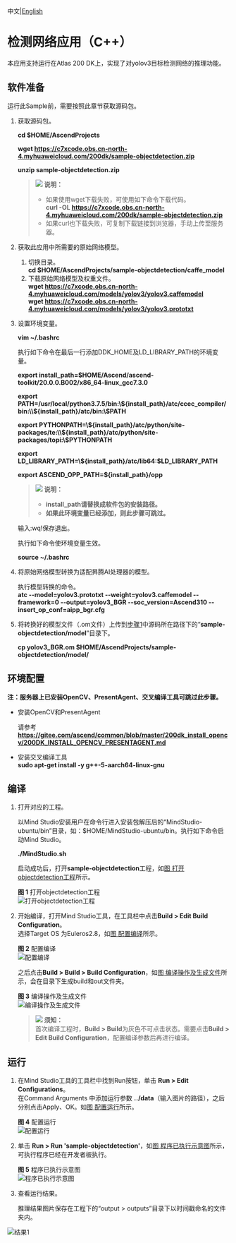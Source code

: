 中文|[English](Readme_EN.md)

#  检测网络应用（C++）<a name="ZH-CN_TOPIC_0219122211"></a>
本应用支持运行在Atlas 200 DK上，实现了对yolov3目标检测网络的推理功能。 

## 软件准备<a name="zh-cn_topic_0219108795_section181111827718"></a>

运行此Sample前，需要按照此章节获取源码包。

1.  <a name="zh-cn_topic_0228757084_section8534138124114"></a>获取源码包。

    **cd $HOME/AscendProjects**  

    **wget https://c7xcode.obs.cn-north-4.myhuaweicloud.com/200dk/sample-objectdetection.zip** 
              
    **unzip sample-objectdetection.zip**  
    
    >![](public_sys-resources/icon-note.gif) **说明：**   
    >- 如果使用wget下载失败，可使用如下命令下载代码。  
    **curl -OL https://c7xcode.obs.cn-north-4.myhuaweicloud.com/200dk/sample-objectdetection.zip** 
    >- 如果curl也下载失败，可复制下载链接到浏览器，手动上传至服务器。
    
2.  <a name="zh-cn_topic_0219108795_li2074865610364"></a>获取此应用中所需要的原始网络模型。    
    1.  切换目录。  
        **cd $HOME/AscendProjects/sample-objectdetection/caffe_model**     
    2.  下载原始网络模型及权重文件。  
        **wget https://c7xcode.obs.cn-north-4.myhuaweicloud.com/models/yolov3/yolov3.caffemodel**  
        **wget https://c7xcode.obs.cn-north-4.myhuaweicloud.com/models/yolov3/yolov3.prototxt**  

3.  设置环境变量。

    **vim \~/.bashrc**

    执行如下命令在最后一行添加DDK\_HOME及LD\_LIBRARY\_PATH的环境变量。  

    **export install_path=\$HOME/Ascend/ascend-toolkit/20.0.0.B002/x86_64-linux_gcc7.3.0**  

    **export PATH=/usr/local/python3.7.5/bin:\\${install_path}/atc/ccec_compiler/bin:\\${install_path}/atc/bin:\\$PATH**  

    **export PYTHONPATH=\\${install_path}/atc/python/site-packages/te:\\${install_path}/atc/python/site- packages/topi:\\$PYTHONPATH**  

    **export LD_LIBRARY_PATH=\\${install_path}/atc/lib64:\$LD_LIBRARY_PATH**  

    **export ASCEND_OPP_PATH=\${install_path}/opp**


    >![](public_sys-resources/icon-note.gif) **说明：**   
    >-   **install_path请替换成软件包的安装路径。**  
    >-   **如果此环境变量已经添加，则此步骤可跳过。**

    输入:wq!保存退出。

    执行如下命令使环境变量生效。

    **source \~/.bashrc**  

4.  将原始网络模型转换为适配昇腾AI处理器的模型。  

    执行模型转换的命令。         
    **atc --model=yolov3.prototxt --weight=yolov3.caffemodel --framework=0 --output=yolov3_BGR --soc_version=Ascend310 --insert_op_conf=aipp_bgr.cfg** 
    
5.  将转换好的模型文件（.om文件）上传到[步骤1](#zh-cn_topic_0219108795_li953280133816)中源码所在路径下的“**sample-objectdetection/model**”目录下。
    
     **cp yolov3_BGR.om $HOME/AscendProjects/sample-objectdetection/model/**  

## 环境配置   

**注：服务器上已安装OpenCV、PresentAgent、交叉编译工具可跳过此步骤。**  
    

- 安装OpenCV和PresentAgent  
      
    请参考 **https://gitee.com/ascend/common/blob/master/200dk_install_opencv/200DK_INSTALL_OPENCV_PRESENTAGENT.md**   

- 安装交叉编译工具  
  **sudo apt-get install -y g++\-5-aarch64-linux-gnu**

## 编译<a name="zh-cn_topic_0219108795_section3723145213347"></a>
1.  打开对应的工程。

    以Mind Studio安装用户在命令行进入安装包解压后的“MindStudio-ubuntu/bin”目录，如：$HOME/MindStudio-ubuntu/bin。执行如下命令启动Mind Studio。

    **./MindStudio.sh**

    启动成功后，打开**sample-objectdetection**工程，如[图 打开objectdetection工程](#zh-cn_topic_0228461902_zh-cn_topic_0203223265_fig11106241192810)所示。

    **图 1**  打开objectdetection工程<a name="zh-cn_topic_0228461902_zh-cn_topic_0203223265_fig11106241192810"></a>  
    ![](figures/打开objectdetection工程.png "打开objectdetection工程")

2.  开始编译，打开Mind Studio工具，在工具栏中点击**Build \> Edit Build Configuration**。  
    选择Target OS 为Euleros2.8，如[图 配置编译](#zh-cn_topic_0203223265_fig17414647130)所示。

    **图 2**  配置编译<a name="zh-cn_topic_0203223265_fig17414647130"></a>  
    ![](figures/配置build.png "配置编译")  
    
    之后点击**Build \> Build \> Build Configuration**，如[图 编译操作及生成文件](#zh-cn_topic_0203223265_fig1741464713019)所示，会在目录下生成build和out文件夹。

    **图 3**  编译操作及生成文件<a name="zh-cn_topic_0203223265_fig1741464713019"></a>  
    ![](figures/编译操作及生成文件.png "编译操作及生成文件")

    >![](public_sys-resources/icon-notice.gif) **须知：**   
    >首次编译工程时，**Build \> Build**为灰色不可点击状态。需要点击**Build \> Edit Build Configuration**，配置编译参数后再进行编译。  
## 运行<a name="zh-cn_topic_0219108795_section1620073406"></a>
1.  在Mind Studio工具的工具栏中找到Run按钮，单击  **Run \> Edit Configurations**。  
    在Command Arguments 中添加运行参数 **../data**（输入图片的路径），之后分别点击Apply、OK。如[图 配置运行](#zh-cn_topic_0203223265_fig93931954162720)所示。   

    **图 4**  配置运行<a name="zh-cn_topic_0203223265_fig93931954162720"></a>   
    ![](figures/配置run.png "配置运行")
 
2.  单击  **Run \> Run 'sample-objectdetection'**，如[图 程序已执行示意图](#zh-cn_topic_0203223265_fig93931954162719)所示，可执行程序已经在开发者板执行。  

    **图 5**  程序已执行示意图<a name="zh-cn_topic_0203223265_fig93931954162719"></a>  
    ![](figures/程序已执行示意图.png "程序已执行示意图")

3.  查看运行结果。

    推理结果图片保存在工程下的“output \> outputs”目录下以时间戳命名的文件夹内。  

![结果1](figures/result.png) 